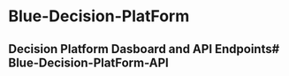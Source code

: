 # Blue-Decision-PlatForm

## Decision Platform Dasboard and API Endpoints# Blue-Decision-PlatForm-API
